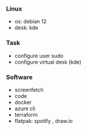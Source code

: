 ### Linux
- os: debian 12
- desk: kde

### Task
- configure user sudo
- configure virtual desk (kde)

### Software
- screenfetch
- code
- docker
- azure cli
- terraform
- flatpak: spotify , draw.io